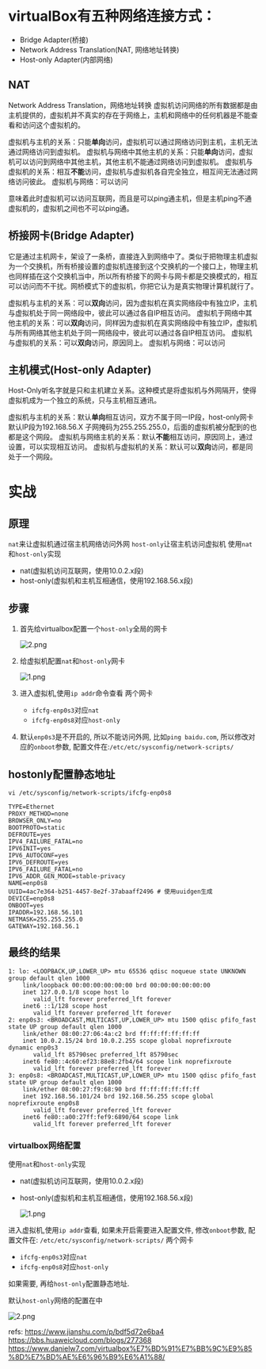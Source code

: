 
# virtualBox有五种网络连接方式：

- Bridge Adapter(桥接)
- Network Address Translation(NAT, 网络地址转换)
- Host-only Adapter(内部网络)


## NAT
Network Address Translation，网络地址转换
虚拟机访问网络的所有数据都是由主机提供的，虚拟机并不真实的存在于网络上，主机和网络中的任何机器是不能查看和访问这个虚拟机的。

虚拟机与主机的关系：只能**单向**访问，虚拟机可以通过网络访问到主机，主机无法通过网络访问到虚拟机。
虚拟机与网络中其他主机的关系：只能**单向**访问，虚拟机可以访问到网络中其他主机，其他主机不能通过网络访问到虚拟机。
虚拟机与虚拟机的关系：相互**不能**访问，虚拟机与虚拟机各自完全独立，相互间无法通过网络访问彼此。
虚拟机与网络：可以访问


意味着此时虚拟机可以访问互联网，而且是可以ping通主机，但是主机ping不通虚拟机的，虚拟机之间也不可以ping通。


## 桥接网卡(Bridge Adapter)
它是通过主机网卡，架设了一条桥，直接连入到网络中了。类似于把物理主机虚拟为一个交换机，所有桥接设置的虚拟机连接到这个交换机的一个接口上，物理主机也同样插在这个交换机当中，所以所有桥接下的网卡与网卡都是交换模式的，相互可以访问而不干扰。网桥模式下的虚拟机，你把它认为是真实物理计算机就行了。

虚拟机与主机的关系：可以**双向**访问，因为虚拟机在真实网络段中有独立IP，主机与虚拟机处于同一网络段中，彼此可以通过各自IP相互访问。
虚拟机于网络中其他主机的关系：可以**双向**访问，同样因为虚拟机在真实网络段中有独立IP，虚拟机与所有网络其他主机处于同一网络段中，彼此可以通过各自IP相互访问。
虚拟机与虚拟机的关系：可以**双向**访问，原因同上。
虚拟机与网络：可以访问

## 主机模式(Host-only Adapter)
Host-Only听名字就是只和主机建立关系。这种模式是将虚拟机与外网隔开，使得虚拟机成为一个独立的系统，只与主机相互通讯。

虚拟机与主机的关系：默认**单向**相互访问，双方不属于同一IP段，host-only网卡默认IP段为192.168.56.X 子网掩码为255.255.255.0，后面的虚拟机被分配到的也都是这个网段。
虚拟机与网络主机的关系：默认**不能**相互访问，原因同上，通过设置，可以实现相互访问。
虚拟机与虚拟机的关系：默认可以**双向**访问，都是同处于一个网段。




# 实战

## 原理

`nat`来让虚拟机通过宿主机网络访问外网
`host-only`让宿主机访问虚拟机
使用`nat`和`host-only`实现
- nat(虚拟机访问互联网，使用10.0.2.x段)
- host-only(虚拟机和主机互相通信，使用192.168.56.x段)


## 步骤
1. 首先给virtualbox配置一个`host-only`全局的网卡
   
   ![2.png](2.png)

2. 给虚拟机配置`nat`和`host-only`网卡
   
   ![1.png](1.png)

3. 进入虚拟机,使用`ip addr`命令查看
   两个网卡
   - `ifcfg-enp0s3`对应`nat`
   - `ifcfg-enp0s8`对应`host-only`

4. 默认`enp0s3`是不开启的, 所以不能访问外网, 比如`ping baidu.com`, 所以修改对应的`onboot`参数, 配置文件在:`/etc/etc/sysconfig/network-scripts/`


## hostonly配置静态地址

`vi /etc/sysconfig/network-scripts/ifcfg-enp0s8`
```
TYPE=Ethernet
PROXY_METHOD=none
BROWSER_ONLY=no
BOOTPROTO=static
DEFROUTE=yes
IPV4_FAILURE_FATAL=no
IPV6INIT=yes
IPV6_AUTOCONF=yes
IPV6_DEFROUTE=yes
IPV6_FAILURE_FATAL=no
IPV6_ADDR_GEN_MODE=stable-privacy
NAME=enp0s8
UUID=4ac7e364-b251-4457-8e2f-37abaaff2496 # 使用uuidgen生成
DEVICE=enp0s8
ONBOOT=yes
IPADDR=192.168.56.101
NETMASK=255.255.255.0
GATEWAY=192.168.56.1
```

## 最终的结果
```
1: lo: <LOOPBACK,UP,LOWER_UP> mtu 65536 qdisc noqueue state UNKNOWN group default qlen 1000
    link/loopback 00:00:00:00:00:00 brd 00:00:00:00:00:00
    inet 127.0.0.1/8 scope host lo
       valid_lft forever preferred_lft forever
    inet6 ::1/128 scope host 
       valid_lft forever preferred_lft forever
2: enp0s3: <BROADCAST,MULTICAST,UP,LOWER_UP> mtu 1500 qdisc pfifo_fast state UP group default qlen 1000
    link/ether 08:00:27:06:4a:c2 brd ff:ff:ff:ff:ff:ff
    inet 10.0.2.15/24 brd 10.0.2.255 scope global noprefixroute dynamic enp0s3
       valid_lft 85790sec preferred_lft 85790sec
    inet6 fe80::4c60:ef23:88e8:2fb4/64 scope link noprefixroute 
       valid_lft forever preferred_lft forever
3: enp0s8: <BROADCAST,MULTICAST,UP,LOWER_UP> mtu 1500 qdisc pfifo_fast state UP group default qlen 1000
    link/ether 08:00:27:f9:68:90 brd ff:ff:ff:ff:ff:ff
    inet 192.168.56.101/24 brd 192.168.56.255 scope global noprefixroute enp0s8
       valid_lft forever preferred_lft forever
    inet6 fe80::a00:27ff:fef9:6890/64 scope link 
       valid_lft forever preferred_lft forever
```


### virtualbox网络配置
使用`nat`和`host-only`实现
- nat(虚拟机访问互联网，使用10.0.2.x段)
- host-only(虚拟机和主机互相通信，使用192.168.56.x段)

   ![1.png](1.png)

进入虚拟机,使用`ip addr`查看, 如果未开启需要进入配置文件, 修改`onboot`参数, 配置文件在:
`/etc/etc/sysconfig/network-scripts/`
两个网卡
- `ifcfg-enp0s3`对应`nat`
- `ifcfg-enp0s8`对应`host-only`

如果需要, 再给`host-only`配置静态地址.

默认`host-only`网络的配置在中

![2.png](2.png)



refs:
https://www.jianshu.com/p/bdf5d72e6ba4
https://bbs.huaweicloud.com/blogs/277368
https://www.danielw7.com/virtualbox%E7%BD%91%E7%BB%9C%E9%85%8D%E7%BD%AE%E6%96%B9%E6%A1%88/